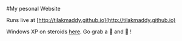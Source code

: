 #My pesonal Website

Runs live at [http://tilakmaddy.github.io](http://tilakmaddy.github.io)


Windows XP on steroids [here](https://tilakmaddy.github.io/Windows-XP-dumb-things). Go grab a 🍕 and 🍺 !
